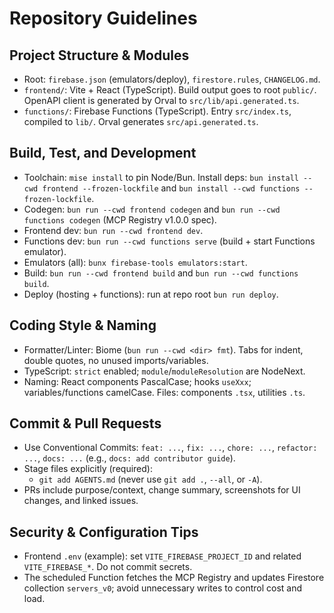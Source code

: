 # Repository Guidelines

## Project Structure & Modules
- Root: `firebase.json` (emulators/deploy), `firestore.rules`, `CHANGELOG.md`.
- `frontend/`: Vite + React (TypeScript). Build output goes to root `public/`. OpenAPI client is generated by Orval to `src/lib/api.generated.ts`.
- `functions/`: Firebase Functions (TypeScript). Entry `src/index.ts`, compiled to `lib/`. Orval generates `src/api.generated.ts`.

## Build, Test, and Development
- Toolchain: `mise install` to pin Node/Bun. Install deps: `bun install --cwd frontend --frozen-lockfile` and `bun install --cwd functions --frozen-lockfile`.
- Codegen: `bun run --cwd frontend codegen` and `bun run --cwd functions codegen` (MCP Registry v1.0.0 spec).
- Frontend dev: `bun run --cwd frontend dev`.
- Functions dev: `bun run --cwd functions serve` (build + start Functions emulator).
- Emulators (all): `bunx firebase-tools emulators:start`.
- Build: `bun run --cwd frontend build` and `bun run --cwd functions build`.
- Deploy (hosting + functions): run at repo root `bun run deploy`.

## Coding Style & Naming
- Formatter/Linter: Biome (`bun run --cwd <dir> fmt`). Tabs for indent, double quotes, no unused imports/variables.
- TypeScript: `strict` enabled; `module`/`moduleResolution` are NodeNext.
- Naming: React components PascalCase; hooks `useXxx`; variables/functions camelCase. Files: components `.tsx`, utilities `.ts`.

## Commit & Pull Requests
- Use Conventional Commits: `feat: ...`, `fix: ...`, `chore: ...`, `refactor: ...`, `docs: ...` (e.g., `docs: add contributor guide`).
- Stage files explicitly (required):
  - `git add AGENTS.md` (never use `git add .`, `--all`, or `-A`).
- PRs include purpose/context, change summary, screenshots for UI changes, and linked issues.

## Security & Configuration Tips
- Frontend `.env` (example): set `VITE_FIREBASE_PROJECT_ID` and related `VITE_FIREBASE_*`. Do not commit secrets.
- The scheduled Function fetches the MCP Registry and updates Firestore collection `servers_v0`; avoid unnecessary writes to control cost and load.
